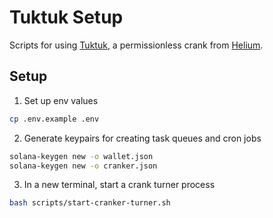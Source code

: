 # Tuktuk Setup

Scripts for using [Tuktuk](https://github.com/helium/tuktuk), a permissionless crank from [Helium](https://www.helium.com/).

## Setup

1. Set up env values

```bash
cp .env.example .env
```

2. Generate keypairs for creating task queues and cron jobs

```bash
solana-keygen new -o wallet.json
solana-keygen new -o cranker.json
```

3. In a new terminal, start a crank turner process

```bash
bash scripts/start-cranker-turner.sh
```